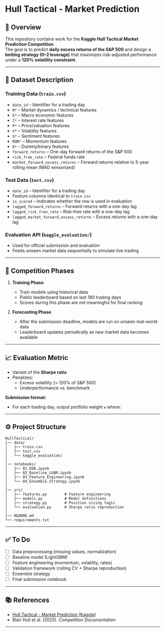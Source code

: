 # Hull Tactical - Market Prediction

## 📖 Overview
This repository contains work for the **Kaggle Hull Tactical Market Prediction Competition**.  
The goal is to predict **daily excess returns of the S&P 500** and design a **betting strategy (0–2 leverage)** that maximizes risk-adjusted performance under a **120% volatility constraint**.  

---

## 📂 Dataset Description

### Training Data (`train.csv`)
- `date_id` – Identifier for a trading day  
- `M*` – Market dynamics / technical features  
- `E*` – Macro economic features  
- `I*` – Interest rate features  
- `P*` – Price/valuation features  
- `V*` – Volatility features  
- `S*` – Sentiment features  
- `MOM*` – Momentum features  
- `D*` – Dummy/binary features  
- `forward_returns` – One-day forward returns of the S&P 500  
- `risk_free_rate` – Federal funds rate  
- `market_forward_excess_returns` – Forward returns relative to 5-year rolling mean (MAD winsorized)  

### Test Data (`test.csv`)
- `date_id` – Identifier for a trading day  
- Feature columns identical to `train.csv`  
- `is_scored` – Indicates whether the row is used in evaluation  
- `lagged_forward_returns` – Forward returns with a one-day lag  
- `lagged_risk_free_rate` – Risk-free rate with a one-day lag  
- `lagged_market_forward_excess_returns` – Excess returns with a one-day lag  

### Evaluation API (`kaggle_evaluation/`)
- Used for official submission and evaluation  
- Feeds unseen market data sequentially to simulate live trading  

---

## 🔄 Competition Phases

1. **Training Phase**  
   - Train models using historical data  
   - Public leaderboard based on last 180 trading days  
   - Scores during this phase are *not* meaningful for final ranking  

2. **Forecasting Phase**  
   - After the submission deadline, models are run on unseen real-world data  
   - Leaderboard updates periodically as new market data becomes available  

---

## 📈 Evaluation Metric
- Variant of the **Sharpe ratio**  
- Penalizes:  
  - Excess volatility (> 120% of S&P 500)  
  - Underperformance vs. benchmark  

**Submission format:**  
- For each trading day, output portfolio weight `w` where:  

---

## ⚙️ Project Structure

```text
HullTactical/
│── data/
│   ├── train.csv
│   ├── test.csv
│   └── kaggle_evaluation/
│
│── notebooks/
│   ├── 01_EDA.ipynb
│   ├── 02_Baseline_LGBM.ipynb
│   ├── 03_Feature_Engineering.ipynb
│   └── 04_Ensemble_Strategy.ipynb
│
│── src/
│   ├── features.py        # Feature engineering
│   ├── models.py          # Model definitions
│   ├── strategy.py        # Position sizing logic
│   └── evaluation.py      # Sharpe ratio reproduction
│
│── README.md
└── requirements.txt
```

---

## ✅ To Do
- [ ] Data preprocessing (missing values, normalization)  
- [ ] Baseline model (LightGBM)  
- [ ] Feature engineering (momentum, volatility, rates)  
- [ ] Validation framework (rolling CV + Sharpe reproduction)  
- [ ] Ensemble strategy  
- [ ] Final submission notebook  

---

## 📚 References
- [Hull Tactical - Market Prediction (Kaggle)](https://www.kaggle.com/competitions/hull-tactical-market-prediction)  
- Blair Hull et al. (2025). *Competition Documentation*  

---

